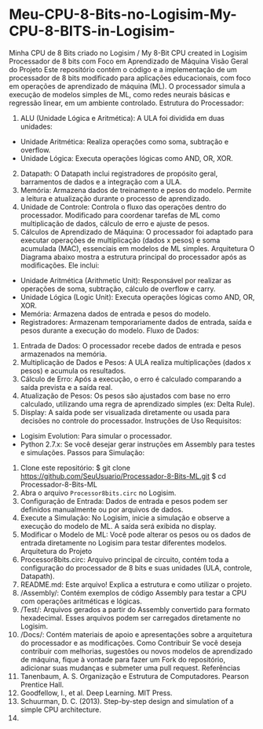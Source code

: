 # Meu-CPU-8-Bits-no-Logisim-My-CPU-8-BITS-in-Logisim-
 Minha CPU de 8 Bits criado no Logisim / My 8-Bit CPU created in Logisim
Processador de 8 bits com Foco em Aprendizado de Máquina
Visão Geral do Projeto
Este repositório contém o código e a implementação de um
processador de 8 bits modificado para aplicações educacionais,
com foco em operações de aprendizado de máquina (ML). O processador
simula a execução de modelos simples de ML, como redes neurais básicas
e regressão linear, em um ambiente controlado.
Estrutura do Processador:
1. ALU (Unidade Lógica e Aritmética): A ULA foi dividida em duas unidades:
 - Unidade Aritmética: Realiza operações como soma, subtração e overflow.
 - Unidade Lógica: Executa operações lógicas como AND, OR, XOR.
2. Datapath: O Datapath inclui registradores de propósito geral, barramentos de dados
e a integração com a ULA.
3. Memória: Armazena dados de treinamento e pesos do modelo. Permite a leitura e
atualização durante o processo de aprendizado.
4. Unidade de Controle: Controla o fluxo das operações dentro do processador.
Modificado para coordenar tarefas de ML como multiplicação de dados, cálculo de erro e ajuste de
pesos.
5. Cálculos de Aprendizado de Máquina: O processador foi adaptado para executar
operações de multiplicação (dados x pesos) e soma acumulada (MAC), essenciais em modelos de
ML simples.
Arquitetura
O Diagrama abaixo mostra a estrutura principal do processador após as modificações.
Ele inclui:
- Unidade Aritmética (Arithmetic Unit): Responsável por realizar as operações de soma, subtração,
cálculo de overflow e carry.
- Unidade Lógica (Logic Unit): Executa operações lógicas como AND, OR, XOR.
- Memória: Armazena dados de entrada e pesos do modelo.
- Registradores: Armazenam temporariamente dados de entrada, saída e pesos durante a
execução do modelo.
Fluxo de Dados:
1. Entrada de Dados: O processador recebe dados de entrada e pesos armazenados na memória.
2. Multiplicação de Dados e Pesos: A ULA realiza multiplicações (dados x pesos) e acumula os
resultados.
3. Cálculo de Erro: Após a execução, o erro é calculado comparando a saída prevista e a saída
real.
4. Atualização de Pesos: Os pesos são ajustados com base no erro calculado, utilizando uma regra
de aprendizado simples (ex: Delta Rule).
5. Display: A saída pode ser visualizada diretamente ou usada para decisões no controle do
processador.
Instruções de Uso
Requisitos:
- Logisim Evolution: Para simular o processador.
- Python 2.7.x: Se você desejar gerar instruções em Assembly para testes e simulações.
Passos para Simulação:
1. Clone este repositório:
$ git clone https://github.com/SeuUsuario/Processador-8-Bits-ML.git
$ cd Processador-8-Bits-ML
2. Abra o arquivo `Processor8bits.circ` no Logisim.
3. Configuração de Entrada: Dados de entrada e pesos podem ser definidos manualmente ou por
arquivos de dados.
4. Execute a Simulação: No Logisim, inicie a simulação e observe a execução do modelo de ML. A
saída será exibida no display.
5. Modificar o Modelo de ML: Você pode alterar os pesos ou os dados de entrada diretamente no
Logisim para testar diferentes modelos.
Arquitetura do Projeto
1. Processor8bits.circ: Arquivo principal de circuito, contém toda a configuração do processador de
8 bits e suas unidades (ULA, controle, Datapath).
2. README.md: Este arquivo! Explica a estrutura e como utilizar o projeto.
3. /Assembly/: Contém exemplos de código Assembly para testar a CPU com operações aritméticas
e lógicas.
4. /Test/: Arquivos gerados a partir do Assembly convertido para formato hexadecimal. Esses
arquivos podem ser carregados diretamente no Logisim.
5. /Docs/: Contém materiais de apoio e apresentações sobre a arquitetura do processador e as
modificações.
Como Contribuir
Se você deseja contribuir com melhorias, sugestões ou novos modelos de aprendizado de
máquina, fique à vontade para fazer um Fork do repositório, adicionar suas mudanças e submeter
uma pull request.
Referências
1. Tanenbaum, A. S. Organização e Estrutura de Computadores. Pearson Prentice Hall.
2. Goodfellow, I., et al. Deep Learning. MIT Press.
3. Schuurman, D. C. (2013). Step-by-step design and simulation of a simple CPU architecture.
4. 
